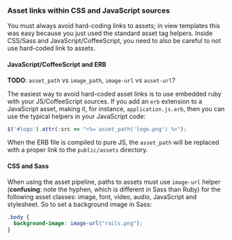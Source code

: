 ### Asset links within CSS and JavaScript sources

You must always avoid hard-coding links to assets; in view templates
this was easy because you just used the standard asset tag
helpers. Inside CSS/Sass and JavaScript/CoffeeScript, you need to also
be careful to not use hard-coded link to assets.

#### JavaScript/CoffeeScript and ERB

**TODO**: `asset_path` vs `image_path`, `image-url` vs `asset-url`?

The easiest way to avoid hard-coded asset links is to use embedded
ruby with your JS/CoffeeScript sources. If you add an `erb` extension
to a JavaScript asset, making it, for instance, `application.js.erb`,
then you can use the typical helpers in your JavaScript code:

```js
$('#logo').attr(:src => "<%= asset_path('logo.png') %>");
```

When the ERB file is compiled to pure JS, the `asset_path` will be
replaced with a proper link to the `public/assets` directory.

#### CSS and Sass

When using the asset pipeline, paths to assets must use `image-url`
helper (**confusing**: note the hyphen, which is different in Sass
than Ruby) for the following asset classes: image, font, video, audio,
JavaScript and stylesheet. So to set a background image in Sass:

```scss
.body {
  background-image: image-url("rails.png");
}
```
